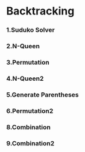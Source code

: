 # Backtracking
### 1.Suduko Solver
### 2.N-Queen
### 3.Permutation
### 4.N-Queen2
### 5.Generate Parentheses
### 6.Permutation2
### 8.Combination
### 9.Combination2